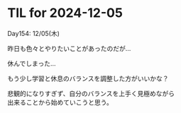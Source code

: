 # TIL for 2024-12-05

Day154: 12/05(木)<br>

昨日も色々とやりたいことがあったのだが…<br>

休んでしまった…<br>

もう少し学習と休息のバランスを調整した方がいいかな？<br>

悲観的になりすぎず、自分のバランスを上手く見極めながら<br>
出来ることから始めていこうと思う。